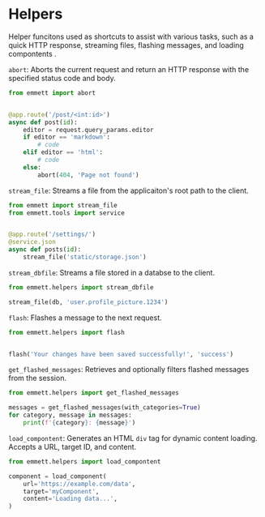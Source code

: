 Helpers
=======

Helper funcitons used as shortcuts to assist with various tasks, such as a
quick HTTP response, streaming files, flashing messages, and
loading compontents .

`abort`: Aborts the current request and return an HTTP response with the
specified status code and body.

```python
from emmett import abort


@app.route('/post/<int:id>')
async def post(id):
    editor = request.query_params.editor
    if editor == 'markdown':
        # code
    elif editor == 'html':
        # code
    else:
        abort(404, 'Page not found')
```

`stream_file`: Streams a file from the applicaiton's root path to the client.

```python
from emmett import stream_file
from emmett.tools import service


@app.route('/settings/')
@service.json
async def posts(id):
    stream_file('static/storage.json')
```

`stream_dbfile`: Streams a file stored in a databse to the client.

```python
from emmett.helpers import stream_dbfile

stream_file(db, 'user.profile_picture.1234')
```

`flash`: Flashes a message to the next request.

```python
from emmett.helpers import flash


flash('Your changes have been saved successfully!', 'success')
```

`get_flashed_messages`: Retrieves and optionally filters flashed messages from
the session.

```python
from emmett.helpers import get_flashed_messages

messages = get_flashed_messages(with_categories=True)
for category, message in messages:
    print(f'{category}: {message}')
```

`load_compontent`: Generates an HTML `div` tag for dynamic content loading.
Accepts a URL, target ID, and content.

```python
from emmett.helpers import load_compontent

component = load_component(
    url='https://example.com/data',
    target='myComponent',
    content='Loading data...',
)
```

